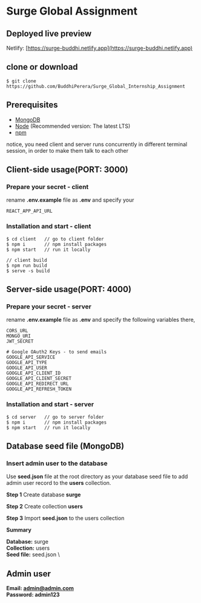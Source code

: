 # Surge Global Assignment

## Deployed live preview
Netlify: [https://surge-buddhi.netlify.app](https://surge-buddhi.netlify.app)



## clone or download
```terminal
$ git clone https://github.com/BuddhiPerera/Surge_Global_Internship_Assignment
```

## Prerequisites
- [MongoDB](https://www.mongodb.com/try/download/community)
- [Node](https://nodejs.org/en/download/) (Recommended version: The latest LTS)
- [npm](https://nodejs.org/en/download/package-manager/)

notice, you need client and server runs concurrently in different terminal session, in order to make them talk to each other

## Client-side usage(PORT: 3000)
### Prepare your secret - client

rename **.env.example** file as **.env** and specify your 
```terminal
REACT_APP_API_URL
```
### Installation and start - client
```terminal
$ cd client   // go to client folder
$ npm i       // npm install packages
$ npm start   // run it locally

// client build
$ npm run build
$ serve -s build
```

## Server-side usage(PORT: 4000)

### Prepare your secret - server

rename **.env.example** file as **.env** and specify the following variables there,

```terminal
CORS_URL
MONGO_URI
JWT_SECRET

# Google OAuth2 Keys - to send emails
GOOGLE_API_SERVICE
GOOGLE_API_TYPE
GOOGLE_API_USER
GOOGLE_API_CLIENT_ID
GOOGLE_API_CLIENT_SECRET
GOOGLE_API_REDIRECT_URL
GOOGLE_API_REFRESH_TOKEN
```

### Installation and start - server

```terminal
$ cd server   // go to server folder
$ npm i       // npm install packages
$ npm start   // run it locally
```

## Database seed file (MongoDB)
### Insert admin user to the database
Use **seed.json** file at the root directory as your database seed file to add admin user record to the **users** collection.

**Step 1**
Create database **surge**

**Step 2**
Create collection **users**

**Step 3**
Import **seed.json** to the users collection

**Summary**

**Database:** surge
\
**Collection:** users
\
**Seed file:** seed.json
\

## Admin user
**Email: admin@admin.com**
\
**Password: admin123**
